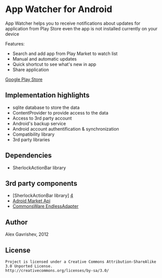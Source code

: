 App Watcher for Android
=======================

App Watcher helps you to receive notifications about updates for application from Play Store even the app is not installed currently on your device

Features:
* Search and add app from Play Market to watch list
* Manual and automatic updates
* Quick shortcut to see what's new in app
* Share application

[Google Play Store][1]

## Implementation highlights

* sqlite database to store the data
* ContentProvider to provide access to the data
* Access to 3rd party account
* Android's backup service
* Android account authentification & synchronization
* Compatibility library
* 3rd party libraries

## Dependencies
 * SherlockActionBar library 

## 3rd party components
 * [SherlockActionBar library] [4]
 * [Adroid Market Api][2]
 * [CommonsWare EndlessAdapter][3]
 
## Author

Alex Gavrishev, 2012
 
## License

    Project is licensed under a Creative Commons Attribution-ShareAlike 3.0 Unported License.
	http://creativecommons.org/licenses/by-sa/3.0/
 

 [1]: https://play.google.com/store/apps/developer?id=Alex+Gavrishev
 [2]: http://code.google.com/p/android-market-api/
 [3]: https://github.com/commonsguy/cwac-endless
 [4]: http://actionbarsherlock.com/
